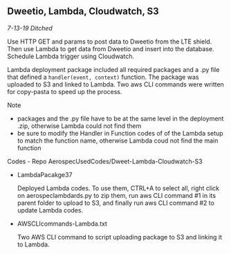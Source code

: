## Dweetio, Lambda, Cloudwatch, S3 
*7-13-19 Ditched*

Use HTTP GET and params to post data to Dweetio from the LTE shield. Then use Lambda to get data from Dweetio and insert into the database. Schedule Lambda trigger using Cloudwatch.

Lambda deployment package included all required packages and a .py file that defined a ```handler(event, context)``` function. The package was uploaded to S3 and linked to Lambda. Two aws CLI commands were written for copy-pasta to speed up the process.

Note
- packages and the .py file have to be at the same level in the deployment .zip, otherwise Lambda could not find them
- be sure to modify the Handler in Function codes of of the Lambda setup to match the function name, otherwise Lambda coud not find the main function

Codes - Repo AerospecUsedCodes/Dweet-Lambda-Cloudwatch-S3
- LambdaPacakge37

  Deployed Lambda codes. To use them, CTRL+A to select all, right click on aerospeclambdards.py to zip them, run aws CLI command #1 in its parent folder to upload to S3, and finally run aws CLI command #2 to update Lambda codes.
- AWSCLIcommands-Lambda.txt

  Two AWS CLI command to script uploading package to S3 and linking it to Lambda.
